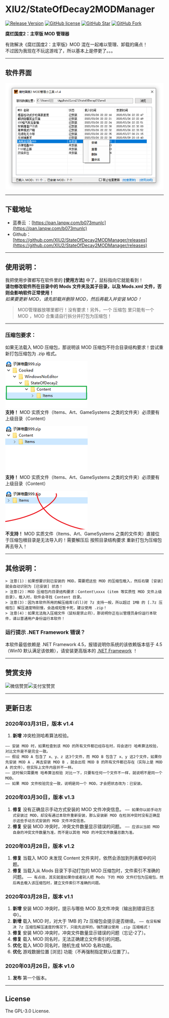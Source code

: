 # XIU2/StateOfDecay2MODManager

[![Release Version](https://img.shields.io/github/v/release/XIU2/StateOfDecay2MODManager.svg?style=flat-square&label=Release&color=1784ff&logo=github)](https://github.com/XIU2/StateOfDecay2MODManager/releases/latest)
[![GitHub license](https://img.shields.io/github/license/XIU2/StateOfDecay2MODManager.svg?style=flat-square&label=License&color=ca6b2b&logo=github)](https://github.com/XIU2/StateOfDecay2MODManager/)
[![GitHub Star](https://img.shields.io/github/stars/XIU2/StateOfDecay2MODManager.svg?style=flat-square&label=Star&color=ca6b2b&logo=github)](https://github.com/XIU2/StateOfDecay2MODManager/)
[![GitHub Fork](https://img.shields.io/github/forks/XIU2/StateOfDecay2MODManager.svg?style=flat-square&label=Fork&color=ca6b2b&logo=github)](https://github.com/XIU2/StateOfDecay2MODManager/)

**腐烂国度2：主宰版 MOD 管理器**

有效解决《腐烂国度2：主宰版》MOD 混在一起难以管理、卸载的痛点！  
不过因为我现在不玩这游戏了，所以基本上是停更了。。。

****

## 软件界面

![软件界面](https://raw.githubusercontent.com/XIU2/StateOfDecay2MODManager/master/img/04.png)  

****

## 下载地址

* 蓝奏云 ：[https://pan.lanpw.com/b073munlc](https://pan.lanpw.com/b073munlc)
* Github：[https://github.com/XIU2/StateOfDecay2MODManager/releases](https://github.com/XIU2/StateOfDecay2MODManager/releases)

****

## 使用说明：

我把使用步骤都写在软件里的 **[使用方法]** 中了，鼠标指向它就能看到！  
**请勿修改软件所在目录中的 Mods 文件夹及其子目录，以及 Mods.xml 文件，否则会影响软件正常使用！**  
*如果要更新 MOD，请先卸载并删除 MOD，然后再载入并安装 MOD！*  

> MOD管理器放哪里都行！没有要求！另外，一个 压缩包 里只能有一个 MOD ，MOD 合集请自行拆分并打包为压缩包！  

****

### 压缩包要求：

如果无法载入 MOD 压缩包，那说明该 MOD 压缩包不符合目录结构要求！尝试重新打包压缩包为 .zip 格式。  

![软件界面](https://raw.githubusercontent.com/XIU2/StateOfDecay2MODManager/master/img/01.png)  
**支持！** MOD 实质文件（Items、Art、GameSystems 之类的文件夹）必须要有上级目录（Content）  

![软件界面](https://raw.githubusercontent.com/XIU2/StateOfDecay2MODManager/master/img/02.png)  
**支持！** MOD 实质文件（Items、Art、GameSystems 之类的文件夹）必须要有上级目录（Content）  

![软件界面](https://raw.githubusercontent.com/XIU2/StateOfDecay2MODManager/master/img/03.png)  
**不支持！** MOD 实质文件（Items、Art、GameSystems 之类的文件夹）直接位于压缩包根目录是无法导入的！需要解压后 按照目录结构要求 重新打包为压缩包再去导入！  

****

## 其他说明：

```
> 注意(1)：如果想要识别已安装的 MOD，需要把这些 MOD 的压缩包载入，然后右键 [安装] 就会自动识别为 [已安装] 状态！  
> 注意(2)：MOD 压缩包内目录结构要求：Content\xxxx (item 等实质性 MOD 文件上级目录)，载入时，软件会寻找 Content 目录。  
> 注意(3)：因为本软件所用的解压缩库(dll)对 7z 支持一般，所以超过 1MB 的 [.7z 压缩包] 解压速度特别慢，会造成短暂卡死，建议使用 .zip！  
> 注意(4)：如果无法拖入压缩文件（鼠标是禁止符），那说明你正在以管理员身份运行本软件，请以普通用户身份运行本软件！  
```

### 运行提示 .NET Framework 错误？

本软件最低依赖是 .NET Framework 4.5，报错说明你系统的该依赖版本低于 4.5（Win10 默认满足该依赖），请安装更高版本的 [.NET Framework](https://dotnet.microsoft.com/download/dotnet-framework) ！

****

## 赞赏支持

![微信赞赏](https://cdn.staticaly.com/gh/XIU2/XIU2/master/img/zs-01.png)![支付宝赞赏](https://cdn.staticaly.com/gh/XIU2/XIU2/master/img/zs-02.png)

****

## 更新日志

### 2020年03月31日，版本 v1.4

1. **新增** 冲突检测哈希算法校验。
```
—— 安装 MOD 时，如果检查到该 MOD 的所有文件都已经存在时，将会进行 哈希算法校验，对比文件是不是完全一致。
—— 假设 MOD A 包含了 x、y、z 这3个文件，而 MOD B 包含了 x、y 这2个文件，如果你先安装 MOD A ，再去安装 MOD B ，就会出现 MOD B 的所有文件都已存在（实际上是 MOD A 的文件），但实际上文件内容并不一样。
—— 这时候只需要用 哈希算法校验 对比一下，只要有任何一个文件不一样，就说明不是同一个 MOD。
—— 如果 MOD 文件校验完全一致，说明是同一个 MOD，才会把状态改为：已安装。
```  

### 2020年03月30日，版本 v1.3

1. **修复** 没有正确显示手动方式安装的 MOD 文件冲突信息。
`—— 如果你以前手动方式安装过 MOD，却没有通过本软件重新安装，那么安装新 MOD 在检测冲突时没有正确显示这些手动方式安装的 MOD 文件冲突信息。`
2. **修复** 安装 MOD 冲突时，冲突文件数量显示错误的问题。
`—— 应该以当前 MOD 自身的冲突文件数量为准，而不是以其他 MOD 的冲突文件数量总数为准。`  

### 2020年03月28日，版本 v1.2

1. **修复** 当载入 MOD 未发现 Content 文件夹时，依然会添加到列表框中的问题。
2. **修复** 当载入从 Mods 目录下手动打包的 MOD 压缩包时，文件索引不准确的问题。
`—— 有点绕，其实就是如果你或者别人把 Mods 下的 MOD 文件打包为压缩包，然后再去载入该压缩包时，建立文件索引不准确的问题。`  

### 2020年03月28日，版本 v1.1

1. **新增** 安装 MOD 冲突时，提示与哪些 MOD 及文件冲突（输出到错误日志中）。
2. **新增** 载入 MOD 时，对大于 1MB 的 7z 压缩包会提示是否继续。
`—— 在没有解决 7z 压缩包解压速度的情况下，只能先这样的，强烈建议使用 .zip 压缩格式！`
3. **修复** 安装 MOD 冲突时，冲突文件数量显示错误的问题（忘记-2了）。
4. **修复** 载入 MOD 同名时，无法正确建立文件索引的问题。
5. **优化** 载入 MOD 同名时，随机生成 MOD 名称功能。
6. **优化** 游戏数据位置 [浏览] 功能（不再强制指定默认位置了）。  

### 2020年03月26日，版本 v1.0

1. **发布** 第一个版本。  

****

## License

The GPL-3.0 License.